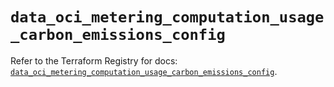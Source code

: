 # `data_oci_metering_computation_usage_carbon_emissions_config`

Refer to the Terraform Registry for docs: [`data_oci_metering_computation_usage_carbon_emissions_config`](https://registry.terraform.io/providers/hashicorp/oci/7.19.0/docs/data-sources/metering_computation_usage_carbon_emissions_config).
